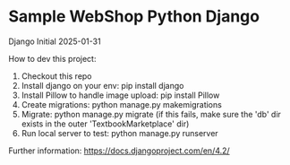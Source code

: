 # Sample WebShop Python Django

Django Initial 2025-01-31

How to dev this project:

1. Checkout this repo
2. Install django on your env: pip install django
3. Install Pillow to handle image upload: pip install Pillow
4. Create migrations: python manage.py makemigrations
5. Migrate: python manage.py migrate (if this fails, make sure the 'db' dir exists in the outer 'TextbookMarketplace' dir)
6. Run local server to test: python manage.py runserver

Further information: https://docs.djangoproject.com/en/4.2/
